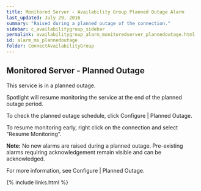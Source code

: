 ```yaml
---
title: ﻿Monitored Server - Availability Group Planned Outage Alarm
last_updated: July 29, 2016
summary: "Raised during a planned outage of the connection."
sidebar: c_availabilitygroup_sidebar
permalink: availabilitygroup_alarm_monitoredserver_plannedoutage.html
id: alarm_ms_plannedoutage
folder: ConnectAvailabilityGroup
---
```




<h2>Monitored Server - Planned Outage</h2>

<p>This service is in a planned outage.</p>
<p>Spotlight will resume monitoring the service at the end of the planned outage period.</p>
<p>To check the planned outage schedule, click Configure | Planned Outage.</p>
<p>To resume monitoring early, right click on the connection and select "Resume Monitoring".</p>
<p><strong>Note:</strong> No new alarms are raised during a planned outage. Pre-existing alarms requiring acknowledgement remain visible and can be acknowledged.</p>


For more information, see Configure \| Planned Outage.


{% include links.html %}

